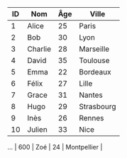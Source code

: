 | ID  | Nom       | Âge | Ville       |
|-----|----------|----|------------|
| 1   | Alice    | 25 | Paris      |
| 2   | Bob      | 30 | Lyon       |
| 3   | Charlie  | 28 | Marseille  |
| 4   | David    | 35 | Toulouse   |
| 5   | Emma     | 22 | Bordeaux   |
| 6   | Félix    | 27 | Lille      |
| 7   | Grace    | 31 | Nantes     |
| 8   | Hugo     | 29 | Strasbourg |
| 9   | Inès     | 26 | Rennes     |
| 10  | Julien   | 33 | Nice       |
...
| 600 | Zoé      | 24 | Montpellier |
